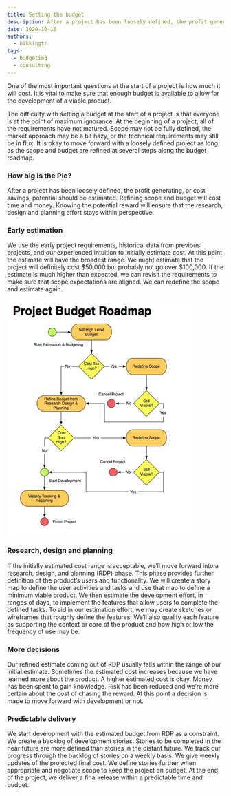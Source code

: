 ```yaml
---
title: Setting the budget
description: After a project has been loosely defined, the profit generating, or cost savings, potential should be estimated. Refining scope and budget will cost time and money. Knowing the potential reward will ensure that the research, design and planning effort stays within perspective.
date: 2020-10-16
authors:
  - nikkingtr
tags:
  - budgeting
  - consulting
---
```


One of the most important questions at the start of a project is how much it will cost. It is vital to make sure that enough budget is available to allow for the development of a viable product.

The difficulty with setting a budget at the start of a project is that everyone is at the point of maximum ignorance. At the beginning of a project, all of the requirements have not matured. Scope may not be fully defined, the market approach may be a bit hazy, or the technical requirements may still be in flux. It is okay to move forward with a loosely defined project as long as the scope and budget are refined at several steps along the budget roadmap.

### How big is the Pie?

After a project has been loosely defined, the profit generating, or cost savings, potential should be estimated. Refining scope and budget will cost time and money. Knowing the potential reward will ensure that the research, design and planning effort stays within perspective.

### Early estimation

We use the early project requirements, historical data from previous projects, and our experienced intuition to initially estimate cost. At this point the estimate will have the broadest range. We might estimate that the project will definitely cost $50,000 but probably not go over $100,000. If the estimate is much higher than expected, we can revisit the requirements to make sure that scope expectations are aligned. We can redefine the scope and estimate again.

![](assets/setting-the-budget_9e1847473feeac53a6defef0ef0848c4_md5.webp)

### Research, design and planning

If the initially estimated cost range is acceptable, we’ll move forward into a research, design, and planning (RDP) phase. This phase provides further definition of the product’s users and functionality. We will create a story map to define the user activities and tasks and use that map to define a minimum viable product. We then estimate the development effort, in ranges of days, to implement the features that allow users to complete the defined tasks. To aid in our estimation effort, we may create sketches or wireframes that roughly define the features. We’ll also qualify each feature as supporting the context or core of the product and how high or low the frequency of use may be.

### More decisions

Our refined estimate coming out of RDP usually falls within the range of our initial estimate. Sometimes the estimated cost increases because we have learned more about the product. A higher estimated cost is okay. Money has been spent to gain knowledge. Risk has been reduced and we’re more certain about the cost of chasing the reward. At this point a decision is made to move forward with development or not.

### Predictable delivery

We start development with the estimated budget from RDP as a constraint. We create a backlog of development stories. Stories to be completed in the near future are more defined than stories in the distant future. We track our progress through the backlog of stories on a weekly basis. We give weekly updates of the projected final cost. We define stories further when appropriate and negotiate scope to keep the project on budget. At the end of the project, we deliver a final release within a predictable time and budget.
